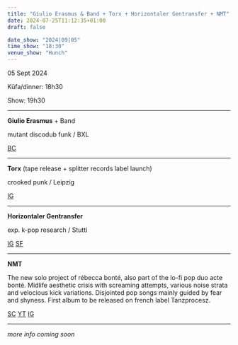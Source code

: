 ```yaml
---
title: "Giulio Erasmus & Band + Torx + Horizontaler Gentransfer + NMT"
date: 2024-07-25T11:12:35+01:00
draft: false

date_show: "2024|09|05"
time_show: "18:30"
venue_show: "Hunch"
---
```


05 Sept 2024

Küfa/dinner: 18h30

Show: 19h30

---

**Giulio Erasmus** + Band

mutant discodub funk / BXL

[BC](https://ubac.bandcamp.com/album/second-attempt)

---

**Torx** (tape release + splitter records label launch)

crooked punk / Leipzig

[IG](https://www.instagram.com/torxtorxtorx/)

---

**Horizontaler Gentransfer**

exp. k-pop research / Stutti

[IG](https://www.instagram.com/horizontalergentransfer/)
[SF](https://open.spotify.com/intl-de/artist/6ldHdQzBvIxnxMLcUZ8CEB)

---

**NMT**

The new solo project of rébecca bonté, also part of the lo-fi pop duo acte bonté.
Midlife aesthetic crisis with screaming attempts, various noise strata and velocious kick variations. Disjointed pop songs mainly guided by fear and shyness. First album to be released on french label Tanzprocesz.

[SC](https://soundcloud.com/nmt-431716801)
[YT](www.youtube.com/watch?v=4Y9VtLVLZsU)
[IG](https://www.instagram.com/rebecca.bonte/)

---

_more info coming soon_

<!-- ![Giulio Erasmus & Band + Torx + Horizontaler Gentransfer + NMT](../../posters/2024-09-05.jpg) -->
